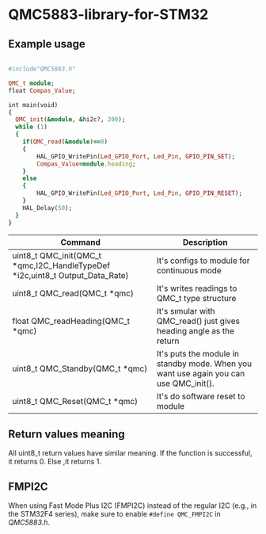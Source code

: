 # QMC5883-library-for-STM32

## Example usage
```ruby

#include"QMC5883.h"

QMC_t module;
float Compas_Value;

int main(void)
{
  QMC_init(&module, &hi2c?, 200);
  while (1)
  {
	if(QMC_read(&module)==0)
	{
		HAL_GPIO_WritePin(Led_GPIO_Port, Led_Pin, GPIO_PIN_SET);
		Compas_Value=module.heading;
	}
	else
	{
		HAL_GPIO_WritePin(Led_GPIO_Port, Led_Pin, GPIO_PIN_RESET);
	}
	HAL_Delay(50);
  }
}
```

| Command | Description |
| --- | --- |
| uint8_t QMC_init(QMC_t *qmc,I2C_HandleTypeDef *i2c,uint8_t Output_Data_Rate) | It's configs to module for continuous mode |
| uint8_t QMC_read(QMC_t *qmc) | It's writes readings to QMC_t type structure |
| float   QMC_readHeading(QMC_t *qmc) | It's sımular with QMC_read() just gives heading angle as the return |
| uint8_t QMC_Standby(QMC_t *qmc) | It's puts the module in standby mode. When you want use again you can use QMC_init(). |
| uint8_t QMC_Reset(QMC_t *qmc) | It's do software reset to module |

## Return values meaning 
All uint8_t return values have similar meaning.
If the function is successful, it returns 0. Else ,it returns 1.

## FMPI2C
When using Fast Mode Plus I2C (FMPI2C) instead of the regular I2C (e.g., in the
STM32F4 series), make sure to enable `#define QMC_FMPI2C` in *QMC5883.h*.

